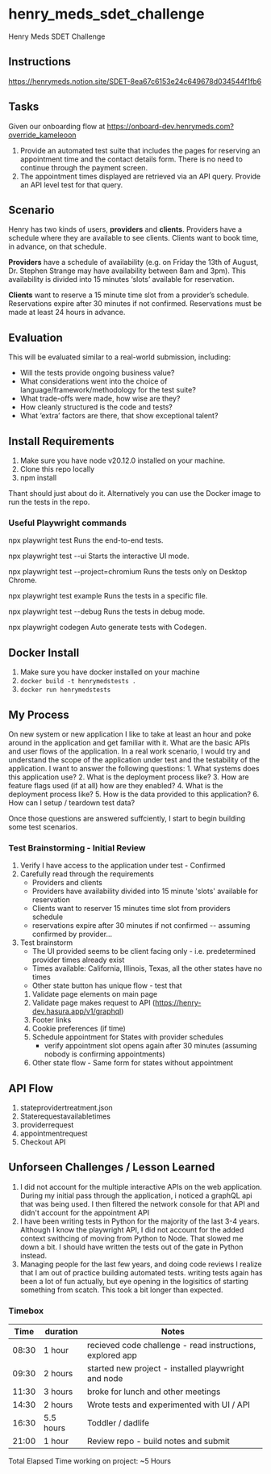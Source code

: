 # henry_meds_sdet_challenge
Henry Meds SDET Challenge

## Instructions
https://henrymeds.notion.site/SDET-8ea67c6153e24c649678d034544f1fb6

## Tasks

Given our onboarding flow at https://onboard-dev.henrymeds.com?override_kameleoon
1. Provide an automated test suite that includes the pages for reserving an appointment time and the contact details form. There is no need to continue through the payment screen.
2. The appointment times displayed are retrieved via an API query.  Provide an API level test for that query.

## Scenario

Henry has two kinds of users, **providers** and **clients**. Providers have a schedule where they are available to see clients. Clients want to book time, in advance, on that schedule.

**Providers** have a schedule of availability (e.g. on Friday the 13th of August, Dr. Stephen Strange may have availability between 8am and 3pm). This availability is divided into 15 minutes ‘slots’ available for reservation.

**Clients** want to reserve a 15 minute time slot from a provider’s schedule.  Reservations expire after 30 minutes if not confirmed. Reservations must be made at least 24 hours in advance.

## Evaluation
This will be evaluated similar to a real-world submission, including:

- Will the tests provide ongoing business value?
- What considerations went into the choice of language/framework/methodology for the test suite?
- What trade-offs were made, how wise are they?
- How cleanly structured is the code and tests?
- What ‘extra’ factors are there, that show exceptional talent?

## Install Requirements

1) Make sure you have node v20.12.0 installed on your machine.  
2) Clone this repo locally
3) npm install

Thant should just about do it.  Alternatively you can use the Docker image to run the tests in the repo. 

### Useful Playwright commands

npx playwright test
Runs the end-to-end tests.

npx playwright test --ui
Starts the interactive UI mode.

npx playwright test --project=chromium
Runs the tests only on Desktop Chrome.

npx playwright test example
Runs the tests in a specific file.

npx playwright test --debug
Runs the tests in debug mode.

npx playwright codegen
Auto generate tests with Codegen.

## Docker Install

1) Make sure you have docker installed on your machine
2) `docker build -t henrymedstests .`
3) `docker run henrymedstests`

## My Process
On new system or new application I like to take at least an hour and poke around in the application and get familiar with it.  What are the basic APIs and user flows of the application.
In a real work scenario, I would try and understand the scope of the application under test and the testability of the application. I want to answer the following questions:
    1. What systems does this application use?
    2. What is the deployment process like?
    3. How are feature flags used (if at all) how are they enabled?
    4. What is the deployment process like?
    5. How is the data provided to this application?
    6. How can I setup / teardown test data?

Once those questions are answered suffciently, I start to begin building some test scenarios.

### Test Brainstorming - Initial Review
1. Verify I have access to the application under test - Confirmed
2. Carefully read through the requirements
    - Providers and clients
    - Providers have availability divided into 15 minute 'slots' available for reservation
    - Clients want to reserver 15 minutes time slot from providers schedule
    - reservations expire after 30 minutes if not confirmed
        -- assuming confirmed by provider...
3. Test brainstorm
    - The UI provided seems to be client facing only - i.e. predetermined provider times already exist
    - Times available: California, Illinois, Texas, all the other states have no times
    - Other state button has unique flow - test that
    1. Validate page elements on main page
    2. Validate page makes request to API (https://henry-dev.hasura.app/v1/graphql)
    3. Footer links
    4. Cookie preferences (if time)
    5. Schedule appointment for States with provider schedules
        - verify appointment slot opens again after 30 minutes (assuming nobody is confirming appointments) 
    6. Other state flow - Same form for states without appointment

## API Flow
1. stateprovidertreatment.json
2. Staterequestavailabletimes
3. providerrequest
4. appointmentrequest
5. Checkout API

## Unforseen Challenges / Lesson Learned
1) I did not account for the multiple interactive APIs on the web application.  During my initial pass through the application, i noticed a graphQL api that was being used.  I then filtered the network console for that API and didn't account for the appointment API
2) I have been writing tests in Python for the majority of the last 3-4 years.  Although I know the playwright API, I did not account for the added context swithcing of moving from Python to Node.  That slowed me down a bit.  I should have written the tests out of the gate in Python instead.
3) Managing people for the last few years, and doing code reviews I realize that I am out of practice building automated tests.  writing tests again has been a lot of fun actually, but eye opening in the logisitics of starting something from scatch. This took a bit longer than expected. 


### Timebox
| Time | duration | Notes |
| ----- | ---- | -----| 
| 08:30  | 1 hour | recieved code challenge - read instructions, explored app |
| 09:30  | 2 hours | started new project - installed playwright and node | 
| 11:30 | 3 hours | broke for lunch and other meetings |
| 14:30 | 2 hours | Wrote tests and experimented with UI / API |
| 16:30 | 5.5 hours | Toddler / dadlife |
| 21:00 | 1 hour | Review repo - build notes and submit |

Total Elapsed Time working on project: ~5 Hours

